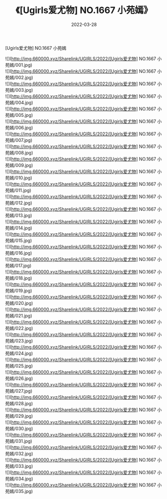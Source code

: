 ﻿---
layout: post
title:  《[Ugirls爱尤物] NO.1667 小苑嫣》
date:   2022-03-28
img: http://img.660000.xyz/Sharelink/UGIRLS/2022/[Ugirls爱尤物] NO.1667 小苑嫣/000.jpg
categories: [美女, 清纯, 唯美]
---

[Ugirls爱尤物] NO.1667 小苑嫣

 ![](http://img.660000.xyz/Sharelink/UGIRLS/2022/[Ugirls爱尤物] NO.1667 小苑嫣/001.jpg) <br>![](http://img.660000.xyz/Sharelink/UGIRLS/2022/[Ugirls爱尤物] NO.1667 小苑嫣/002.jpg) <br>![](http://img.660000.xyz/Sharelink/UGIRLS/2022/[Ugirls爱尤物] NO.1667 小苑嫣/003.jpg) <br>![](http://img.660000.xyz/Sharelink/UGIRLS/2022/[Ugirls爱尤物] NO.1667 小苑嫣/004.jpg) <br>![](http://img.660000.xyz/Sharelink/UGIRLS/2022/[Ugirls爱尤物] NO.1667 小苑嫣/005.jpg) <br>![](http://img.660000.xyz/Sharelink/UGIRLS/2022/[Ugirls爱尤物] NO.1667 小苑嫣/006.jpg) <br>![](http://img.660000.xyz/Sharelink/UGIRLS/2022/[Ugirls爱尤物] NO.1667 小苑嫣/007.jpg) <br>![](http://img.660000.xyz/Sharelink/UGIRLS/2022/[Ugirls爱尤物] NO.1667 小苑嫣/008.jpg) <br>![](http://img.660000.xyz/Sharelink/UGIRLS/2022/[Ugirls爱尤物] NO.1667 小苑嫣/009.jpg) <br>![](http://img.660000.xyz/Sharelink/UGIRLS/2022/[Ugirls爱尤物] NO.1667 小苑嫣/010.jpg) <br>![](http://img.660000.xyz/Sharelink/UGIRLS/2022/[Ugirls爱尤物] NO.1667 小苑嫣/011.jpg) <br>![](http://img.660000.xyz/Sharelink/UGIRLS/2022/[Ugirls爱尤物] NO.1667 小苑嫣/012.jpg) <br>![](http://img.660000.xyz/Sharelink/UGIRLS/2022/[Ugirls爱尤物] NO.1667 小苑嫣/013.jpg) <br>![](http://img.660000.xyz/Sharelink/UGIRLS/2022/[Ugirls爱尤物] NO.1667 小苑嫣/014.jpg) <br>![](http://img.660000.xyz/Sharelink/UGIRLS/2022/[Ugirls爱尤物] NO.1667 小苑嫣/015.jpg) <br>![](http://img.660000.xyz/Sharelink/UGIRLS/2022/[Ugirls爱尤物] NO.1667 小苑嫣/016.jpg) <br>![](http://img.660000.xyz/Sharelink/UGIRLS/2022/[Ugirls爱尤物] NO.1667 小苑嫣/017.jpg) <br>![](http://img.660000.xyz/Sharelink/UGIRLS/2022/[Ugirls爱尤物] NO.1667 小苑嫣/018.jpg) <br>![](http://img.660000.xyz/Sharelink/UGIRLS/2022/[Ugirls爱尤物] NO.1667 小苑嫣/019.jpg) <br>![](http://img.660000.xyz/Sharelink/UGIRLS/2022/[Ugirls爱尤物] NO.1667 小苑嫣/020.jpg) <br>![](http://img.660000.xyz/Sharelink/UGIRLS/2022/[Ugirls爱尤物] NO.1667 小苑嫣/021.jpg) <br>![](http://img.660000.xyz/Sharelink/UGIRLS/2022/[Ugirls爱尤物] NO.1667 小苑嫣/022.jpg) <br>![](http://img.660000.xyz/Sharelink/UGIRLS/2022/[Ugirls爱尤物] NO.1667 小苑嫣/023.jpg) <br>![](http://img.660000.xyz/Sharelink/UGIRLS/2022/[Ugirls爱尤物] NO.1667 小苑嫣/024.jpg) <br>![](http://img.660000.xyz/Sharelink/UGIRLS/2022/[Ugirls爱尤物] NO.1667 小苑嫣/025.jpg) <br>![](http://img.660000.xyz/Sharelink/UGIRLS/2022/[Ugirls爱尤物] NO.1667 小苑嫣/026.jpg) <br>![](http://img.660000.xyz/Sharelink/UGIRLS/2022/[Ugirls爱尤物] NO.1667 小苑嫣/027.jpg) <br>![](http://img.660000.xyz/Sharelink/UGIRLS/2022/[Ugirls爱尤物] NO.1667 小苑嫣/028.jpg) <br>![](http://img.660000.xyz/Sharelink/UGIRLS/2022/[Ugirls爱尤物] NO.1667 小苑嫣/029.jpg) <br>![](http://img.660000.xyz/Sharelink/UGIRLS/2022/[Ugirls爱尤物] NO.1667 小苑嫣/030.jpg) <br>![](http://img.660000.xyz/Sharelink/UGIRLS/2022/[Ugirls爱尤物] NO.1667 小苑嫣/031.jpg) <br>![](http://img.660000.xyz/Sharelink/UGIRLS/2022/[Ugirls爱尤物] NO.1667 小苑嫣/032.jpg) <br>![](http://img.660000.xyz/Sharelink/UGIRLS/2022/[Ugirls爱尤物] NO.1667 小苑嫣/033.jpg) <br>![](http://img.660000.xyz/Sharelink/UGIRLS/2022/[Ugirls爱尤物] NO.1667 小苑嫣/034.jpg) <br>![](http://img.660000.xyz/Sharelink/UGIRLS/2022/[Ugirls爱尤物] NO.1667 小苑嫣/035.jpg) <br>
